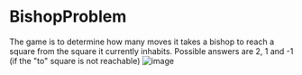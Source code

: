 # BishopProblem

The game is to determine how many moves it takes a bishop to reach a square from the square it currently inhabits. Possible answers are 2, 1 and -1 (if the "to" square is not reachable)
![image](https://github.com/user-attachments/assets/e69a75d0-1b6b-43f2-b0d5-f6ac741f5e82)
